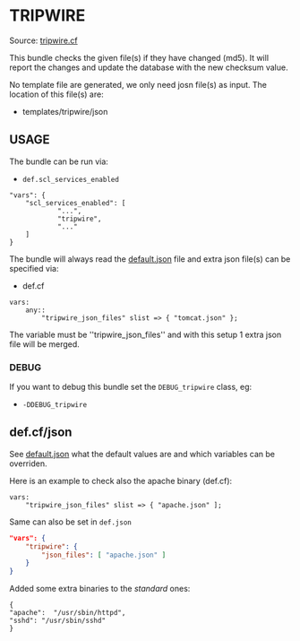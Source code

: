 # TRIPWIRE

Source: [tripwire.cf](/services/tripwire.cf)

This bundle checks the given file(s) if they have changed (md5). It will report the changes
and update the database with the new checksum value.

No template file are generated, we only need josn file(s) as input. The location of this
file(s) are:
 * templates/tripwire/json

## USAGE

The bundle can be run via:
 * `def.scl_services_enabled`
```
"vars": {
    "scl_services_enabled": [
            "...",
            "tripwire",
            "..."
    ]
}
```

The bundle will always read the [default.json](/templates/tripwire/json/default.json) file
and extra json file(s) can be specified via:
 * def.cf
```
vars:
    any::
        "tripwire_json_files" slist => { "tomcat.json" };
```

The variable must be ''tripwire_json_files'' and with this setup 1 extra json file will be merged.

### DEBUG

If you want to debug this bundle set the `DEBUG_tripwire` class, eg:
 * `-DDEBUG_tripwire`

## def.cf/json

See [default.json](/templates/tripwire/json/default.json) what the default values are and
which variables can be overriden.

Here is an example to check also the apache binary (def.cf):
```
vars:
    "tripwire_json_files" slist => { "apache.json" ];
```

Same can also be set in `def.json`
```json
"vars": {
    "tripwire": {
        "json_files": [ "apache.json" ]
    }
}
```

Added some extra binaries to the *standard* ones:
```
{
"apache":  "/usr/sbin/httpd",
"sshd": "/usr/sbin/sshd"
}
```
